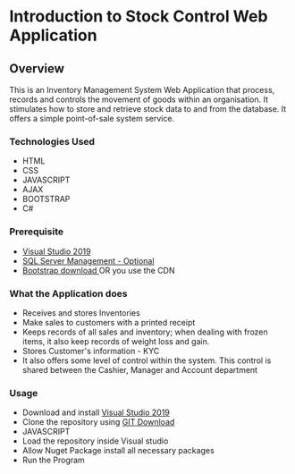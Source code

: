 
<h1> Introduction to Stock Control Web Application </h1>
<h2>Overview</h2>
<p>This is an Inventory Management System Web Application that process, records and controls the movement of goods within an organisation.
It stimulates how to store and retrieve stock data to and from the database. It offers a simple point-of-sale system service.</p>
<h3>Technologies Used</h3>
<ul>
<li>HTML</li>
<li>CSS</li>
<li>JAVASCRIPT</li>
<li>AJAX</li>
<li>BOOTSTRAP</li>
<li>C#</li>
</ul>

<h3>Prerequisite</h3>
<ul>
<li><a href="https://visualstudio.microsoft.com/downloads/">Visual Studio 2019</a></li>
<li><a href="https://www.microsoft.com/en-us/sql-server/sql-server-downloads">SQL Server Management - Optional</a></li>
<li><a href="https://getbootstrap.com/docs/3.3/getting-started/">Bootstrap download  </a>OR you use the CDN</li>
</ul>
<h3>What the Application does</h3>
<ul>
<li>Receives and stores Inventories</li>
<li>Make sales to customers with a printed receipt</li>
<li>Keeps records of all sales and inventory; when dealing with frozen items, it also keep records of weight loss and gain.</li>
<li>Stores Customer's information - KYC</li>
<li>It also offers some level of control within the system. This control is shared between the Cashier, Manager and Account department</li>
</ul>
<h3>Usage</h3>
<ul>
<li>Download and install <a href="https://visualstudio.microsoft.com/downloads/">Visual Studio 2019</a></li>
<li>Clone the repository using <a href="https://git-scm.com/downloads">GIT Download</a></li>
<li>JAVASCRIPT</li>
<li>Load the repository inside Visual studio</li>
<li>Allow Nuget Package install all necessary packages</li>
<li>Run the Program</li>
</ul>
